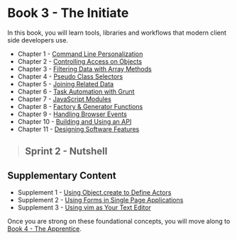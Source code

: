 # Book 3 - The Initiate

In this book, you will learn tools, libraries and workflows that modern client side developers use.

* Chapter 1 - [Command Line Personalization](./chapters/CLI_PERSONALIZATION.md)
* Chapter 2 - [Controlling Access on Objects](./chapters/JS_OBJECT_CREATE.md)
* Chapter 3 - [Filtering Data with Array Methods](./chapters/JS_ARRAY_METHODS.md)
* Chapter 4 - [Pseudo Class Selectors](./chapters/CSS_PSEUDOCLASSES.md)
* Chapter 5 - [Joining Related Data](./chapters/JS_JOINING_DATA.md)
* Chapter 6 - [Task Automation with Grunt](./chapters/AUTOMATION_GRUNT.md)
* Chapter 7 - [JavaScript Modules](./chapters/JS_MODULES.md)
* Chapter 8 - [Factory & Generator Functions](./chapters/JS_FACTORY_FUNCTION.md)
* Chapter 9 - [Handling Browser Events](./chapters/JS_EVENTS.md)
* Chapter 10 - [Building and Using an API](./chapters/JSON_SERVER_API.md)
* Chapter 11 - [Designing Software Features](./chapters/DESIGN_FEATURES.md)

> ## Sprint 2 - Nutshell

## Supplementary Content

* Supplement 1 - [Using Object.create to Define Actors](./chapters/JS_ACTORS.md)
* Supplement 2 - [Using Forms in Single Page Applications](./chapters/FORMS_SPA.md)
* Supplement 3 - [Using vim as Your Text Editor](./chapters/VIM.md)

Once you are strong on these foundational concepts, you will move along to [Book 4 - The Apprentice](../book-4-the-apprentice/README.md).
